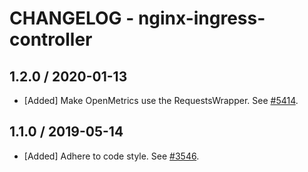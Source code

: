 # CHANGELOG - nginx-ingress-controller

## 1.2.0 / 2020-01-13

* [Added] Make OpenMetrics use the RequestsWrapper. See [#5414](https://github.com/DataDog/integrations-core/pull/5414).

## 1.1.0 / 2019-05-14

* [Added] Adhere to code style. See [#3546](https://github.com/DataDog/integrations-core/pull/3546).

